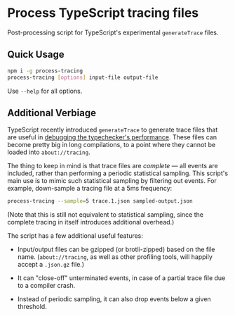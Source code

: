 # Process TypeScript tracing files

Post-processing script for TypeScript's experimental `generateTrace`
files.

## Quick Usage

```sh
npm i -g process-tracing
process-tracing [options] input-file output-file
```

Use `--help` for all options.


## Additional Verbiage

TypeScript recently introduced `generateTrace` to generate trace files
that are useful in [debugging the typechecker's
performance](https://github.com/microsoft/TypeScript/wiki/Performance-Tracing).
These files can become pretty big in long compilations, to a point where
they cannot be loaded into `about://tracing`.

The thing to keep in mind is that trace files are *complete* — all
events are included, rather than performing a periodic statistical
sampling.  This script's main use is to mimic such statistical sampling
by filtering out events.  For example, down-sample a tracing file at a
5ms frequency:

```sh
process-tracing --sample=5 trace.1.json sampled-output.json
```

(Note that this is still not equivalent to statistical sampling, since
the complete tracing in itself introduces additional overhead.)

The script has a few additional useful features:

* Input/output files can be gzipped (or brotli-zipped) based on the file
  name.  (`about://tracing`, as well as other profiling tools, will
  happily accept a `.json.gz` file.)

* It can "close-off" unterminated events, in case of a partial trace
  file due to a compiler crash.

* Instead of periodic sampling, it can also drop events below a given
  threshold.
